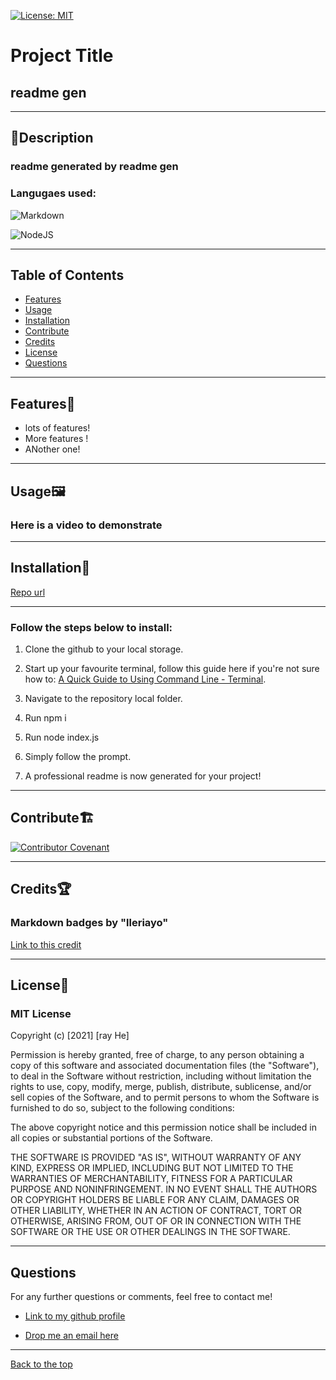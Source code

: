[![License: MIT](https://img.shields.io/badge/License-MIT-yellow.svg)](https://opensource.org/licenses/MIT)<br/>

# Project Title

## readme gen
---

## 📖Description

### readme generated by readme gen

### Langugaes used: 
![Markdown](https://img.shields.io/badge/markdown-%23000000.svg?style=for-the-badge&logo=markdown&logoColor=white)

![NodeJS](https://img.shields.io/badge/node.js-6DA55F?style=for-the-badge&logo=node.js&logoColor=white)



---

## Table of Contents

- [Features](#features🎇)
- [Usage](#usage🖼️)
- [Installation](#installation📓)
- [Contribute](#contribute🏗️)
- [Credits](#credits🏆)
- [License](#license📝)
- [Questions](#questions)

---

## Features🎇

* lots of features!
* More features !
* ANother one!
---

## Usage🖼️

### Here is a video to demonstrate 

---

## Installation📓

[Repo url](https://github.com/DevRayHE/professional-readme-generator)

---

### Follow the steps below to install:

1. Clone the github to your local storage.

2. Start up your favourite terminal, follow this guide here if you're not sure how to:
[A Quick Guide to Using Command Line - Terminal](https://towardsdatascience.com/a-quick-guide-to-using-command-line-terminal-96815b97b955).

3. Navigate to the repository local folder.

4. Run npm i

5. Run node index.js

6. Simply follow the prompt.

7. A professional readme is now generated for your project!

---

## Contribute🏗️

[![Contributor Covenant](https://img.shields.io/badge/Contributor%20Covenant-2.1-4baaaa.svg)](https://www.contributor-covenant.org/version/2/1/code_of_conduct/code_of_conduct.md)

---

## Credits🏆

### Markdown badges by "lleriayo"
[Link to this credit](https://github.com/Ileriayo/markdown-badges)


---

## License📝

### MIT License

Copyright (c) [2021] [ray He]

Permission is hereby granted, free of charge, to any person obtaining a copy
of this software and associated documentation files (the "Software"), to deal
in the Software without restriction, including without limitation the rights
to use, copy, modify, merge, publish, distribute, sublicense, and/or sell
copies of the Software, and to permit persons to whom the Software is
furnished to do so, subject to the following conditions:

The above copyright notice and this permission notice shall be included in all
copies or substantial portions of the Software.

THE SOFTWARE IS PROVIDED "AS IS", WITHOUT WARRANTY OF ANY KIND, EXPRESS OR
IMPLIED, INCLUDING BUT NOT LIMITED TO THE WARRANTIES OF MERCHANTABILITY,
FITNESS FOR A PARTICULAR PURPOSE AND NONINFRINGEMENT. IN NO EVENT SHALL THE
AUTHORS OR COPYRIGHT HOLDERS BE LIABLE FOR ANY CLAIM, DAMAGES OR OTHER
LIABILITY, WHETHER IN AN ACTION OF CONTRACT, TORT OR OTHERWISE, ARISING FROM,
OUT OF OR IN CONNECTION WITH THE SOFTWARE OR THE USE OR OTHER DEALINGS IN THE
SOFTWARE.

---
## Questions

For any further questions or comments, feel free to contact me!

- [Link to my github profile](https://github.com/devrayhe/)

- [Drop me an email here](mailto:devrayhe@gmail.com)


---

[Back to the top](#project-title)

